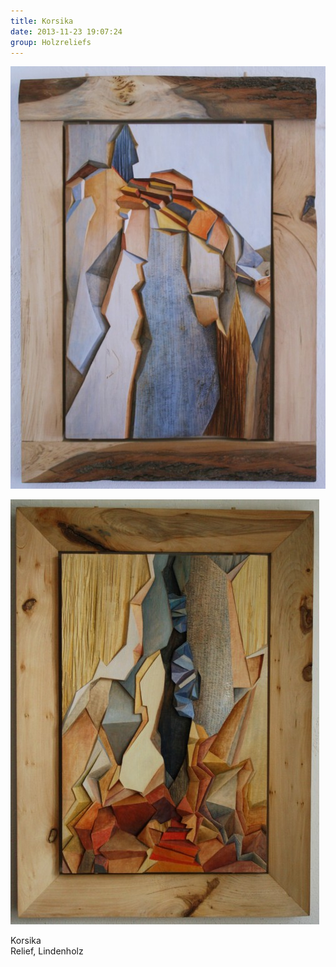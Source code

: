 ```yaml
---
title: Korsika
date: 2013-11-23 19:07:24
group: Holzreliefs
---
```

![Korsika 1](/img/holzreliefs/korsika-1.jpg)

![Korsika 2](/img/holzreliefs/korsika-2.jpg)

Korsika<br>
Relief, Lindenholz
